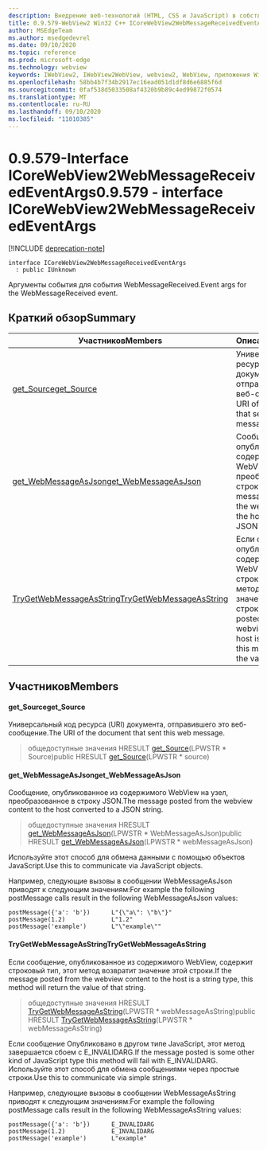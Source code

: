 ```yaml
---
description: Внедрение веб-технологий (HTML, CSS и JavaScript) в собственные приложения с помощью элемента управления Microsoft Edge WebView2
title: 0.9.579-WebView2 Win32 C++ ICoreWebView2WebMessageReceivedEventArgs
author: MSEdgeTeam
ms.author: msedgedevrel
ms.date: 09/10/2020
ms.topic: reference
ms.prod: microsoft-edge
ms.technology: webview
keywords: IWebView2, IWebView2WebView, webview2, WebView, приложения Win32, Win32, EDGE, ICoreWebView2, ICoreWebView2Controller, управление браузером, EDGE HTML, ICoreWebView2WebMessageReceivedEventArgs
ms.openlocfilehash: 58bb4b7f34b2917ec16ead051d1df8d6e6885f6d
ms.sourcegitcommit: 0faf538d5033508af4320b9b89c4ed99872f0574
ms.translationtype: MT
ms.contentlocale: ru-RU
ms.lasthandoff: 09/10/2020
ms.locfileid: "11010385"
---
```

# <span data-ttu-id="5e740-104">0.9.579-Interface ICoreWebView2WebMessageReceivedEventArgs</span><span class="sxs-lookup"><span data-stu-id="5e740-104">0.9.579 - interface ICoreWebView2WebMessageReceivedEventArgs</span></span> 

[!INCLUDE [deprecation-note](../../includes/deprecation-note.md)]

```
interface ICoreWebView2WebMessageReceivedEventArgs
  : public IUnknown
```

<span data-ttu-id="5e740-105">Аргументы события для события WebMessageReceived.</span><span class="sxs-lookup"><span data-stu-id="5e740-105">Event args for the WebMessageReceived event.</span></span>

## <span data-ttu-id="5e740-106">Краткий обзор</span><span class="sxs-lookup"><span data-stu-id="5e740-106">Summary</span></span>

 <span data-ttu-id="5e740-107">Участников</span><span class="sxs-lookup"><span data-stu-id="5e740-107">Members</span></span>                        | <span data-ttu-id="5e740-108">Описания</span><span class="sxs-lookup"><span data-stu-id="5e740-108">Descriptions</span></span>
--------------------------------|---------------------------------------------
[<span data-ttu-id="5e740-109">get_Source</span><span class="sxs-lookup"><span data-stu-id="5e740-109">get_Source</span></span>](#get_source) | <span data-ttu-id="5e740-110">Универсальный код ресурса (URI) документа, отправившего это веб-сообщение.</span><span class="sxs-lookup"><span data-stu-id="5e740-110">The URI of the document that sent this web message.</span></span>
[<span data-ttu-id="5e740-111">get_WebMessageAsJson</span><span class="sxs-lookup"><span data-stu-id="5e740-111">get_WebMessageAsJson</span></span>](#get_webmessageasjson) | <span data-ttu-id="5e740-112">Сообщение, опубликованное из содержимого WebView на узел, преобразованное в строку JSON.</span><span class="sxs-lookup"><span data-stu-id="5e740-112">The message posted from the webview content to the host converted to a JSON string.</span></span>
[<span data-ttu-id="5e740-113">TryGetWebMessageAsString</span><span class="sxs-lookup"><span data-stu-id="5e740-113">TryGetWebMessageAsString</span></span>](#trygetwebmessageasstring) | <span data-ttu-id="5e740-114">Если сообщение, опубликованное из содержимого WebView, содержит строковый тип, этот метод возвратит значение этой строки.</span><span class="sxs-lookup"><span data-stu-id="5e740-114">If the message posted from the webview content to the host is a string type, this method will return the value of that string.</span></span>

## <span data-ttu-id="5e740-115">Участников</span><span class="sxs-lookup"><span data-stu-id="5e740-115">Members</span></span>

#### <span data-ttu-id="5e740-116">get_Source</span><span class="sxs-lookup"><span data-stu-id="5e740-116">get_Source</span></span> 

<span data-ttu-id="5e740-117">Универсальный код ресурса (URI) документа, отправившего это веб-сообщение.</span><span class="sxs-lookup"><span data-stu-id="5e740-117">The URI of the document that sent this web message.</span></span>

> <span data-ttu-id="5e740-118">общедоступные значения HRESULT [get_Source](#get_source)(LPWSTR \* Source)</span><span class="sxs-lookup"><span data-stu-id="5e740-118">public HRESULT [get_Source](#get_source)(LPWSTR \* source)</span></span>

#### <span data-ttu-id="5e740-119">get_WebMessageAsJson</span><span class="sxs-lookup"><span data-stu-id="5e740-119">get_WebMessageAsJson</span></span> 

<span data-ttu-id="5e740-120">Сообщение, опубликованное из содержимого WebView на узел, преобразованное в строку JSON.</span><span class="sxs-lookup"><span data-stu-id="5e740-120">The message posted from the webview content to the host converted to a JSON string.</span></span>

> <span data-ttu-id="5e740-121">общедоступные значения HRESULT [get_WebMessageAsJson](#get_webmessageasjson)(LPWSTR \* WebMessageAsJson)</span><span class="sxs-lookup"><span data-stu-id="5e740-121">public HRESULT [get_WebMessageAsJson](#get_webmessageasjson)(LPWSTR \* webMessageAsJson)</span></span>

<span data-ttu-id="5e740-122">Используйте этот способ для обмена данными с помощью объектов JavaScript.</span><span class="sxs-lookup"><span data-stu-id="5e740-122">Use this to communicate via JavaScript objects.</span></span>

<span data-ttu-id="5e740-123">Например, следующие вызовы в сообщении WebMessageAsJson приводят к следующим значениям:</span><span class="sxs-lookup"><span data-stu-id="5e740-123">For example the following postMessage calls result in the following WebMessageAsJson values:</span></span>

```
postMessage({'a': 'b'})      L"{\"a\": \"b\"}"
postMessage(1.2)             L"1.2"
postMessage('example')       L"\"example\""
```

#### <span data-ttu-id="5e740-124">TryGetWebMessageAsString</span><span class="sxs-lookup"><span data-stu-id="5e740-124">TryGetWebMessageAsString</span></span> 

<span data-ttu-id="5e740-125">Если сообщение, опубликованное из содержимого WebView, содержит строковый тип, этот метод возвратит значение этой строки.</span><span class="sxs-lookup"><span data-stu-id="5e740-125">If the message posted from the webview content to the host is a string type, this method will return the value of that string.</span></span>

> <span data-ttu-id="5e740-126">общедоступные значения HRESULT [TryGetWebMessageAsString](#trygetwebmessageasstring)(LPWSTR \* webMessageAsString)</span><span class="sxs-lookup"><span data-stu-id="5e740-126">public HRESULT [TryGetWebMessageAsString](#trygetwebmessageasstring)(LPWSTR \* webMessageAsString)</span></span>

<span data-ttu-id="5e740-127">Если сообщение Опубликовано в другом типе JavaScript, этот метод завершается сбоем с E_INVALIDARG.</span><span class="sxs-lookup"><span data-stu-id="5e740-127">If the message posted is some other kind of JavaScript type this method will fail with E_INVALIDARG.</span></span> <span data-ttu-id="5e740-128">Используйте этот способ для обмена сообщениями через простые строки.</span><span class="sxs-lookup"><span data-stu-id="5e740-128">Use this to communicate via simple strings.</span></span>

<span data-ttu-id="5e740-129">Например, следующие вызовы в сообщении WebMessageAsString приводят к следующим значениям:</span><span class="sxs-lookup"><span data-stu-id="5e740-129">For example the following postMessage calls result in the following WebMessageAsString values:</span></span>

```
postMessage({'a': 'b'})      E_INVALIDARG
postMessage(1.2)             E_INVALIDARG
postMessage('example')       L"example"
```

